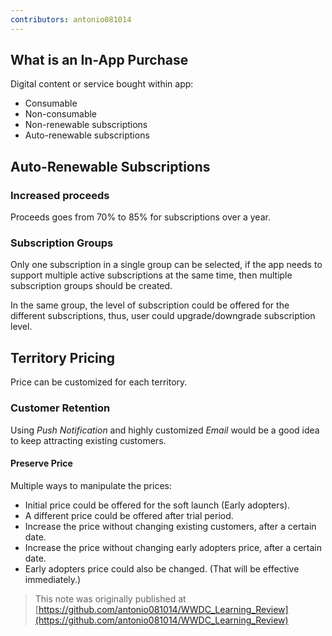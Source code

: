 ```yaml
---
contributors: antonio081014
---
```


## What is an In-App Purchase

Digital content or service bought within app:

- Consumable
- Non-consumable
- Non-renewable subscriptions
- Auto-renewable subscriptions

## Auto-Renewable Subscriptions

### Increased proceeds

Proceeds goes from 70% to 85% for subscriptions over a year.

### Subscription Groups

Only one subscription in a single group can be selected, if the app needs to support multiple active subscriptions at the same time, then multiple subscription groups should be created.

In the same group, the level of subscription could be offered for the different subscriptions, thus, user could upgrade/downgrade subscription level.

## Territory Pricing

Price can be customized for each territory.

### Customer Retention

Using _Push Notification_ and highly customized _Email_ would be a good idea to keep attracting existing customers.

#### Preserve Price

Multiple ways to manipulate the prices:

- Initial price could be offered for the soft launch (Early adopters).
- A different price could be offered after trial period.
- Increase the price without changing existing customers, after a certain date.
- Increase the price without changing early adopters price, after a certain date.
- Early adopters price could also be changed. (That will be effective immediately.)

> This note was originally published at [https://github.com/antonio081014/WWDC_Learning_Review](https://github.com/antonio081014/WWDC_Learning_Review)